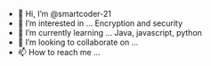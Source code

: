 - 👋 Hi, I’m @smartcoder-21
- 👀 I’m interested in ... Encryption and security
- 🌱 I’m currently learning ... Java, javascript, python
- 💞️ I’m looking to collaborate on ...
- 📫 How to reach me ...

<!---
smartcoder-21/smartcoder-21 is a ✨ special ✨ repository because its `README.md` (this file) appears on your GitHub profile.
You can click the Preview link to take a look at your changes.
--->

